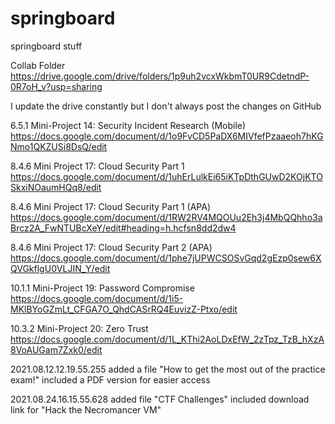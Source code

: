 # springboard
springboard stuff

Collab Folder
https://drive.google.com/drive/folders/1p9uh2vcxWkbmT0UR9CdetndP-0R7oH_v?usp=sharing

I update the drive constantly but I don't always post the changes on GitHub

6.5.1     Mini-Project 14: Security Incident Research (Mobile)
  https://docs.google.com/document/d/1o9FvCD5PaDX6MIVfefPzaaeoh7hKGNmo1QKZUSi8DsQ/edit

8.4.6     Mini Project 17: Cloud Security Part 1        https://docs.google.com/document/d/1uhErLulkEi65iKTpDthGUwD2KOjKTOSkxiNOaumHQq8/edit
  
8.4.6     Mini Project 17: Cloud Security Part 1 (APA)  https://docs.google.com/document/d/1RW2RV4MQOUu2Eh3j4MbQQhho3aBrcz2A_FwNTUBcXeY/edit#heading=h.hcfsn8dd2dw4

8.4.6     Mini Project 17: Cloud Security Part 2 (APA)  https://docs.google.com/document/d/1phe7jUPWCSOSvGqd2gEzp0sew6XQVGkflgU0VLJIN_Y/edit
  
10.1.1     Mini-Project 19: Password Compromise         https://docs.google.com/document/d/1i5-MKlBYoGZmLt_CFGA7O_QhdCASrRQ4EuvizZ-Ptxo/edit
   
10.3.2     Mini-Project 20: Zero Trust                  https://docs.google.com/document/d/1L_KThi2AoLDxEfW_2zTpz_TzB_hXzA8VoAUGam7Zxk0/edit

2021.08.12.12.19.55.255
added a file "How to get the most out of the practice exam!" included a PDF version for easier access

2021.08.24.16.15.55.628
added file "CTF Challenges" included download link for "Hack the Necromancer VM"
